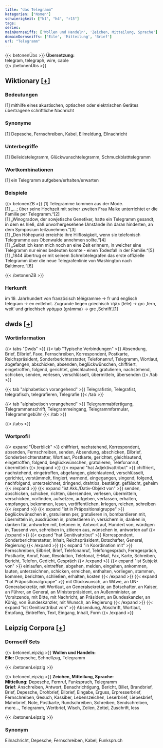 ```yaml
---
title: "das Telegramm"
kategorien: ["Nomen"]
schwierigkeit: ["k1", "h4", "r15"]
tags:
series:
mainDornseiffs: ['Wollen und Handeln', 'Zeichen, Mitteilung, Sprache']
domainDornseiffs: ['Eile', 'Mitteilung', 'Brief']
url: "Telegramm"
---
```


{{< betonenÜbs >}}
**Übersetzung:**  
telegram, telegraph, wire, cable  
{{< /betonenÜbs >}}

## Wiktionary [[+](https://de.wiktionary.org/wiki/Telegramm)]

### Bedeutungen
[1] mithilfe eines akustischen, optischen oder elektrischen Gerätes übertragene schriftliche Nachricht  

### Synonyme
[1] Depesche, Fernschreiben, Kabel, Eilmeldung, Eilnachricht  

### Unterbegriffe
[1] Beileidstelegramm, Glückwunschtelegramm, Schmuckblatttelegramm  

### Wortkombinationen
[1] ein Telegramm aufgeben/erhalten/erwarten  

### Beispiele
{{< betonenZB >}}
[1] Telegramme kommen aus der Mode.  
[1] „…; über seine Hochzeit mit seiner zweiten Frau Maike unterrichtet er die Familie per Telegramm.“[2]  
[1] „Winogradow, der sowjetische Genetiker, hatte ein Telegramm gesandt, in dem es hieß, daß unvorhergesehene Umstände ihn daran hinderten, an dem Symposium teilzunehmen.“[3]  
[1] „Den Höhepunkt erreichte ihre Hilflosigkeit, wenn sie telefonisch Telegramme aus Obenwalde annehmen sollte.“[4]  
[1] „Selbst ich kann mich noch an eine Zeit erinnern, in welcher eine Telegramm nur eines bedeuten konnte - einen Todesfall in der Familie.“[5]  
[1] „1844 übertrug er mit seinem Schreibtelegrafen das erste offizielle Telegramm über die neue Telegrafenlinie von Washington nach Baltimore.“[6]  

{{< /betonenZB >}}
### Herkunft
im 19. Jahrhundert von französisch télégramme → fr und englisch telegram → en entlehnt. Zugrunde liegen griechisch τῆλε (tēle) → grc ‚fern, weit‘ und griechisch γράμμα (grámma) → grc ‚Schrift‘.[1]  



## dwds [[+](https://www.dwds.de/wb/Telegramm)]

### Wortinformation
{{< tabs "Dwds" >}}
{{< tab "Typische Verbindungen" >}}
Absendung, Brief, Eilbrief, Faxe, Fernschreiben, Korrespondent, Postkarte, Reichspräsident, Sonderberichterstatter, Telefonanruf, Telegramm, Wortlaut, abgefangen, abschicken, absenden, beglückwünschen, chiffriert, eingetroffen, folgend, gerichtet, gleichlautend, gratulieren, nachstehend, schicken, senden, verlesen, verschlüsselt, übermitteln, übersenden
{{< /tab >}}

{{< tab "alphabetisch vorangehend" >}}
Telegrafistin, Telegrafist, telegrafisch, telegrafieren, Telegrafie
{{< /tab >}}

{{< tab "alphabetisch vorangehend" >}}
Telegrammabfertigung, Telegrammanschrift, Telegrammeingang, Telegrammformular, Telegrammgebühr
{{< /tab >}}

{{< /tabs >}}

### Wortprofil
{{< expand "Überblick" >}} chiffriert, nachstehend, Korrespondent, absenden, Fernschreiben, senden, Absendung, abschicken, Eilbrief, Sonderberichterstatter, Wortlaut, Postkarte, gerichtet, gleichlautend, eingetroffen, folgend, beglückwünschen, gratulieren, Telefonanruf, übermitteln {{< /expand >}}
{{< expand "hat Adjektivattribut" >}} chiffriert, nachstehend, eingetroffen, abgefangen, gleichlautend, verschlüsselt, gerichtet, verstümmelt, fingiert, warnend, eingegangen, singend, folgend, nachfolgend, unterzeichnet, dringend, drahtlos, bestätigt, gefälscht, geheim {{< /expand >}}
{{< expand "ist Akk./Dativ-Objekt von" >}} senden, abschicken, schicken, richten, übersenden, verlesen, übermitteln, verschicken, vorfinden, aufsetzen, aufgeben, verfassen, erhalten, empfangen, bekommen, lesen, veröffentlichen, kriegen, reichen, schreiben {{< /expand >}}
{{< expand "ist in Präpositionalgruppe" >}} beglückwünschen in, gratulieren per, gratulieren in, bombardieren mit, übermitteln in, ausdrücken in, protestieren in, versichern in, danken in, danken für, antworten mit, betonen in, Antwort auf, Hundert von, würdigen in, Tausend von, schreiben in, zitieren aus, wünschen in, antworten auf {{< /expand >}}
{{< expand "hat Genitivattribut" >}} Korrespondent, Sonderberichterstatter, Inhalt, Reichspräsident, Botschafter, General, Regierung {{< /expand >}}
{{< expand "in Koordination mit" >}} Fernschreiben, Eilbrief, Brief, Telefonanruf, Telefongespräch, Ferngespräch, Postkarte, Anruf, Faxe, Resolution, Telefonat, E-Mail, Fax, Karte, Schreiben, Bericht, Telefon, Gedicht, Gespräch {{< /expand >}}
{{< expand "ist Subjekt von" >}} einlaufen, eintreffen, abgehen, melden, eingehen, ankommen, lauten, unterzeichnen, schicken, erreichen, enthalten, vorliegen, stammen, kommen, berichten, schließen, erhalten, kosten {{< /expand >}}
{{< expand "hat Präpositionalgruppe" >}} mit Glückwunsch, an Witwe, an UN-Generalsekretär, mit Wortlaut, an Generalsekretär, an Botschafter, an Kaiser, an Führer, an General, an Ministerpräsident, an Außenminister, an Vorsitzende, mit Bitte, mit Nachricht, an Präsident, an Bundeskanzler, an König, von Bundeskanzler, mit Wunsch, an Regierung {{< /expand >}}
{{< expand "ist Genitivattribut von" >}} Absendung, Abschrift, Wortlaut, Empfang, Eintreffen, Text, Eingang, Inhalt, Form {{< /expand >}}

## Leipzig Corpora [[+](https://corpora.uni-leipzig.de/en/res?word=Telegramm&corpusId=deu_newscrawl-public_2018)]

### Dornseiff Sets
{{< betonenLeipzig >}}
**Wollen und Handeln:**  
**Eile:** Depesche, Schnellzug, Telegramm  

{{< /betonenLeipzig >}}


{{< betonenLeipzig >}}
**Zeichen, Mitteilung, Sprache:**  
**Mitteilung:** Depesche, Fernruf, Funkspruch, Telegramm  
**Brief:** Anschreiben, Antwort, Benachrichtigung, Bericht, Billet, Brandbrief, Brief, Depesche, Drohbrief, Eilbrief, Eingabe, Erguss, Erpresserbrief, Fernschreiben, Gesuch, Kassiber, Lebenszeichen, Leserbrief, Liebesbrief, Mahnbrief, Note, Postkarte, Rundschreiben, Schreiben, Sendschreiben, more..., Telegramm, Wertbrief, Wisch, Zeilen, Zettel, Zuschrift, less  

{{< /betonenLeipzig >}}

### Synonym
Eilnachricht, Depesche, Fernschreiben, Kabel, Funkspruch

